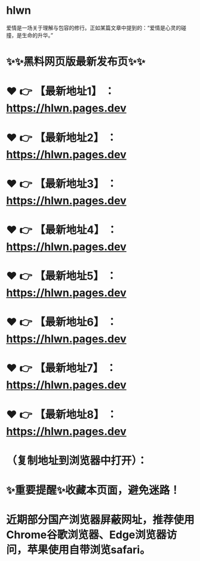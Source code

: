 # hlwn
爱情是一场关于理解与包容的修行。正如某篇文章中提到的：“爱情是心灵的碰撞，是生命的升华。”

# ✨✨黑料网页版最新发布页✨✨
# ❤️ 👉 【最新地址1】 ：https://hlwn.pages.dev
# ❤️ 👉 【最新地址2】 ：https://hlwn.pages.dev
# ❤️ 👉 【最新地址3】 ：https://hlwn.pages.dev
# ❤️ 👉 【最新地址4】 ：https://hlwn.pages.dev
# ❤️ 👉 【最新地址5】 ：https://hlwn.pages.dev
# ❤️ 👉 【最新地址6】 ：https://hlwn.pages.dev
# ❤️ 👉 【最新地址7】 ：https://hlwn.pages.dev
# ❤️ 👉 【最新地址8】 ：https://hlwn.pages.dev
# （复制地址到浏览器中打开）：
# ✨重要提醒✨收藏本页面，避免迷路！
# 近期部分国产浏览器屏蔽网址，推荐使用Chrome谷歌浏览器、Edge浏览器访问，苹果使用自带浏览safari。
